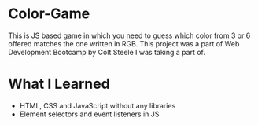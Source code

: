 # Color-Game
This is JS based game in which you need to guess which color from 3 or 6 offered matches the one written in RGB. This project was a part of Web Development Bootcamp by Colt Steele I was taking a part of.

# What I Learned
* HTML, CSS and JavaScript without any libraries
* Element selectors and event listeners in JS
